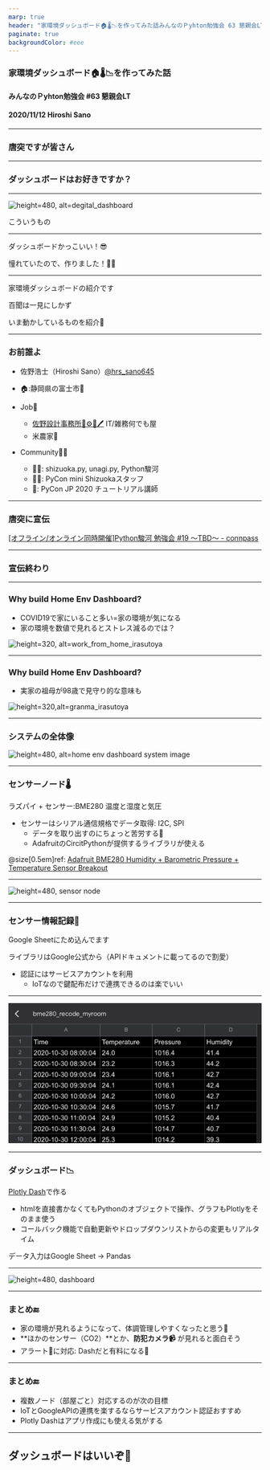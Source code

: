 ```yaml
---
marp: true
header: "家環境ダッシュボード🏠🌡️📉を作ってみた話みんなのＰyhton勉強会 63 懇親会LT"
paginate: true
backgroundColor: #eee
---
```


### 家環境ダッシュボード🏠🌡️📉を作ってみた話

#### みんなのＰyhton勉強会 #63 懇親会LT

#### 2020/11/12 Hiroshi Sano

---

### 唐突ですが皆さん

---

### ダッシュボードはお好きですか？

---

![height=480, alt=degital_dashboard](https://upload.wikimedia.org/wikipedia/commons/thumb/8/8d/Opsview_Monitor_6.0_Dashboard.jpg/800px-Opsview_Monitor_6.0_Dashboard.jpg)

こういうもの

---

ダッシュボードかっこいい！😎

憧れていたので、作りました！🔧🔨

---

家環境ダッシュボードの紹介です

百聞は一見にしかず

いま動かしているものを紹介🧐

---

### お前誰よ

- 佐野浩士（Hiroshi Sano）[@hrs_sano645](https://twitter.com/hrs_sano645)
- 🏠:静岡県の富士市🗻

- Job💼
  - [佐野設計事務所🚗⚙️📏🖊️](https://sano-design.info) IT/雑務何でも屋
  - 米農家🌾

- Community🧑‍💻
  - 🗻🐍: shizuoka.py, unagi.py, Python駿河
  - 🗻🐍: PyCon mini Shizuokaスタッフ
  - 🐍: PyCon JP 2020 チュートリアル講師

---

### 唐突に宣伝

[[オフライン/オンライン同時開催]Python駿河 勉強会 #19 ～TBD～ - connpass](https://py-suruga.connpass.com/event/192889/)

---

### 宣伝終わり

---

### Why build Home Env Dashboard?


- COVID19で家にいること多い=家の環境が気になる
- 家の環境を数値で見れるとストレス減るのでは？

![height=320, alt=work_from_home_irasutoya](https://1.bp.blogspot.com/-jlHonWZdPp0/Xq5vQuVPQrI/AAAAAAABYtI/S0mjN1WK-wEJBBSS2M6xTEhEmVjM5mUwwCEwYBhgL/s1600/shigoto_zaitaku_cat_man.png)

---

### Why build Home Env Dashboard?

- 実家の祖母が98歳で見守り的な意味も

![height=320,alt=granma_irasutoya](https://4.bp.blogspot.com/-E5SFXjWPayU/WR6ns-9naMI/AAAAAAABEVw/d2cE-VM_B_AnQp3PHoFIG8esHWmBB6YXgCLcB/s800/keirou_obaachan_smile2.png)

---

### システムの全体像

![height=480, alt=home env dashboard system image](https://docs.google.com/drawings/d/e/2PACX-1vQfSWRWP7uD7ffXyjrEStTYVhyFakLvQ0pREvuE8n5v0iceLlHyska3toXvUdRfhh7v_se6CTvm6DBO/pub?w=960&amp;h=720)

---

### センサーノード🌡️

ラズパイ + センサー:BME280 温度と湿度と気圧

- センサーはシリアル通信規格でデータ取得: I2C, SPI
  - データを取り出すのにちょっと苦労する🥺
  - AdafruitのCircitPythonが提供するライブラリが使える

@size[0.5em]ref: [Adafruit BME280 Humidity + Barometric Pressure + Temperature Sensor Breakout](https://learn.adafruit.com/adafruit-bme280-humidity-barometric-pressure-temperature-sensor-breakout/python-circuitpython-test)

---

![height=480, sensor node](https://docs.google.com/drawings/d/e/2PACX-1vTYhZg5yz9pLjrt0OJQ87xG396d-8jKKyUwIAPZ2MMy9Nv3SgaTOINHsHpFXwocK1gXgcgxRkSwHP9Q/pub?w=960&amp;h=720)

---

### センサー情報記録📝

Google Sheetにため込んでます

ライブラリはGoogle公式から（APIドキュメントに載ってるので割愛）

- 認証にはサービスアカウントを利用
  - IoTなので鍵配布だけで連携できるのは楽でいい
  
---

![height=480, sensor_recode](./20201112_stapy_63/img/sensor_recode_gsheet.JPG)

---

### ダッシュボード📉

[Plotly Dash](https://dash.plotly.com/)で作る

- htmlを直接書かなくてもPythonのオブジェクトで操作、グラフもPlotlyをそのまま使う
- コールバック機能で自動更新やドロップダウンリストからの変更もリアルタイム

データ入力はGoogle Sheet -> Pandas

---

![height=480, dashboard](https://docs.google.com/drawings/d/e/2PACX-1vThEcyEPO9SzCVYEpL0WCAZ4Ceou004nnlmlYci07FiQKklRLvgLDLilj0ipzY30cdp_NcBYhY0Jde7/pub?w=960&amp;h=720)

---

### まとめ🔚

- 家の環境が見れるようになって、体調管理しやすくなったと思う💪
- **ほかのセンサー（CO2）**とか、**防犯カメラ📹** が見れると面白そう
- アラート🚨に対応: Dashだと有料になる💸

---

### まとめ🔚

- 複数ノード（部屋ごと）対応するのが次の目標
- IoTとGoogleAPIの連携を楽するならサービスアカウント認証おすすめ
- Plotly Dashはアプリ作成にも使える気がする

---

## ダッシュボードはいいぞ🥳


